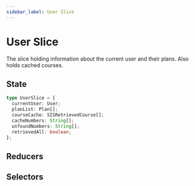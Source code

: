 ```yaml
---
sidebar_label: User Slice
---
```


# User Slice
The slice holding information about the current user and their plans. Also holds cached
courses.

## State

```typescript
type UserSlice = {
  currentUser: User;
  planList: Plan[];
  courseCache: SISRetrievedCourse[];
  cacheNumbers: String[];
  unfoundNumbers: String[];
  retrievedAll: boolean;
};
```

## Reducers

## Selectors
